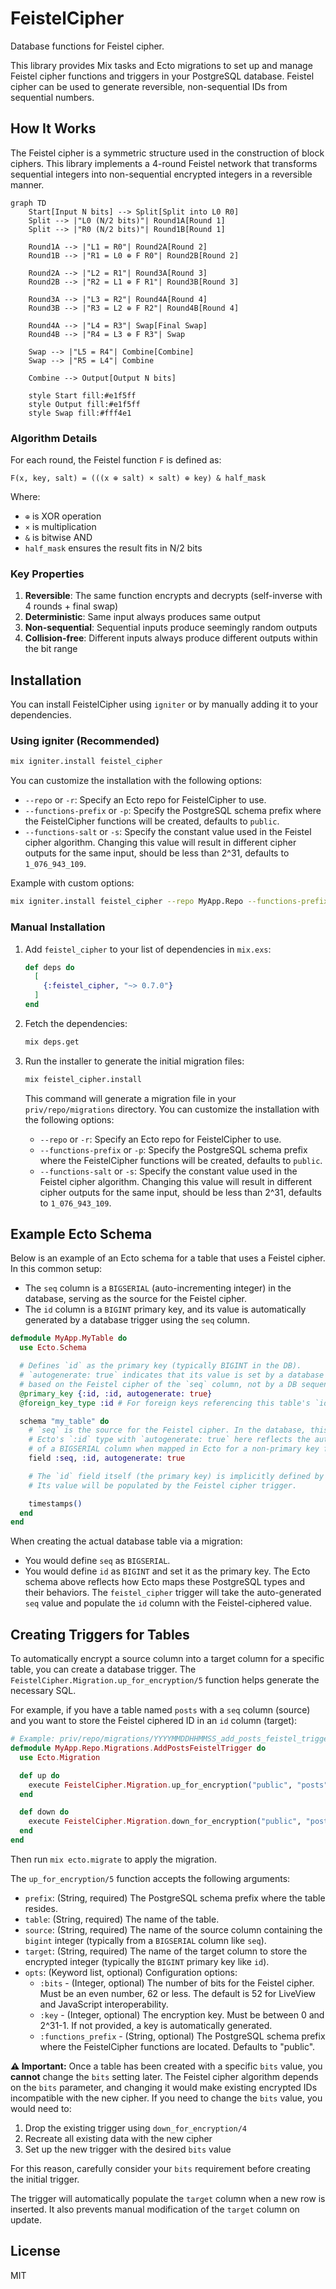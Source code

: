 # FeistelCipher

Database functions for Feistel cipher.

This library provides Mix tasks and Ecto migrations to set up and manage Feistel cipher functions and triggers in your PostgreSQL database. Feistel cipher can be used to generate reversible, non-sequential IDs from sequential numbers.

## How It Works

The Feistel cipher is a symmetric structure used in the construction of block ciphers. This library implements a 4-round Feistel network that transforms sequential integers into non-sequential encrypted integers in a reversible manner.

```mermaid
graph TD
    Start[Input N bits] --> Split[Split into L0 R0]
    Split --> |"L0 (N/2 bits)"| Round1A[Round 1]
    Split --> |"R0 (N/2 bits)"| Round1B[Round 1]
    
    Round1A --> |"L1 = R0"| Round2A[Round 2]
    Round1B --> |"R1 = L0 ⊕ F R0"| Round2B[Round 2]
    
    Round2A --> |"L2 = R1"| Round3A[Round 3]
    Round2B --> |"R2 = L1 ⊕ F R1"| Round3B[Round 3]
    
    Round3A --> |"L3 = R2"| Round4A[Round 4]
    Round3B --> |"R3 = L2 ⊕ F R2"| Round4B[Round 4]
    
    Round4A --> |"L4 = R3"| Swap[Final Swap]
    Round4B --> |"R4 = L3 ⊕ F R3"| Swap
    
    Swap --> |"L5 = R4"| Combine[Combine]
    Swap --> |"R5 = L4"| Combine
    
    Combine --> Output[Output N bits]
    
    style Start fill:#e1f5ff
    style Output fill:#e1f5ff
    style Swap fill:#fff4e1
```

### Algorithm Details

For each round, the Feistel function `F` is defined as:

```
F(x, key, salt) = (((x ⊕ salt) × salt) ⊕ key) & half_mask
```

Where:
- `⊕` is XOR operation
- `×` is multiplication
- `&` is bitwise AND
- `half_mask` ensures the result fits in N/2 bits

### Key Properties

1. **Reversible**: The same function encrypts and decrypts (self-inverse with 4 rounds + final swap)
2. **Deterministic**: Same input always produces same output
3. **Non-sequential**: Sequential inputs produce seemingly random outputs
4. **Collision-free**: Different inputs always produce different outputs within the bit range

## Installation

You can install FeistelCipher using `igniter` or by manually adding it to your dependencies.

### Using igniter (Recommended)

```bash
mix igniter.install feistel_cipher
```

You can customize the installation with the following options:

* `--repo` or `-r`: Specify an Ecto repo for FeistelCipher to use.
* `--functions-prefix` or `-p`: Specify the PostgreSQL schema prefix where the FeistelCipher functions will be created, defaults to `public`.
* `--functions-salt` or `-s`: Specify the constant value used in the Feistel cipher algorithm. Changing this value will result in different cipher outputs for the same input, should be less than 2^31, defaults to `1_076_943_109`.

Example with custom options:

```bash
mix igniter.install feistel_cipher --repo MyApp.Repo --functions-prefix accounts --functions-salt 123456789
```

### Manual Installation

1.  Add `feistel_cipher` to your list of dependencies in `mix.exs`:

    ```elixir
    def deps do
      [
        {:feistel_cipher, "~> 0.7.0"}
      ]
    end
    ```

2.  Fetch the dependencies:

    ```bash
    mix deps.get
    ```

3.  Run the installer to generate the initial migration files:

    ```bash
    mix feistel_cipher.install
    ```
    This command will generate a migration file in your `priv/repo/migrations` directory. You can customize the installation with the following options:

    * `--repo` or `-r`: Specify an Ecto repo for FeistelCipher to use.
    * `--functions-prefix` or `-p`: Specify the PostgreSQL schema prefix where the FeistelCipher functions will be created, defaults to `public`.
    * `--functions-salt` or `-s`: Specify the constant value used in the Feistel cipher algorithm. Changing this value will result in different cipher outputs for the same input, should be less than 2^31, defaults to `1_076_943_109`.


## Example Ecto Schema

Below is an example of an Ecto schema for a table that uses a Feistel cipher.
In this common setup:
- The `seq` column is a `BIGSERIAL` (auto-incrementing integer) in the database, serving as the source for the Feistel cipher.
- The `id` column is a `BIGINT` primary key, and its value is automatically generated by a database trigger using the `seq` column.

```elixir
defmodule MyApp.MyTable do
  use Ecto.Schema

  # Defines `id` as the primary key (typically BIGINT in the DB).
  # `autogenerate: true` indicates that its value is set by a database trigger
  # based on the Feistel cipher of the `seq` column, not by a DB sequence directly on `id`.
  @primary_key {:id, :id, autogenerate: true}
  @foreign_key_type :id # For foreign keys referencing this table's `id`.

  schema "my_table" do
    # `seq` is the source for the Feistel cipher. In the database, this is typically a BIGSERIAL column.
    # Ecto's `:id` type with `autogenerate: true` here reflects the auto-incrementing nature
    # of a BIGSERIAL column when mapped in Ecto for a non-primary key field.
    field :seq, :id, autogenerate: true

    # The `id` field itself (the primary key) is implicitly defined by @primary_key.
    # Its value will be populated by the Feistel cipher trigger.

    timestamps()
  end
end
```

When creating the actual database table via a migration:
- You would define `seq` as `BIGSERIAL`.
- You would define `id` as `BIGINT` and set it as the primary key.
The Ecto schema above reflects how Ecto maps these PostgreSQL types and their behaviors. The `feistel_cipher` trigger will take the auto-generated `seq` value and populate the `id` column with the Feistel-ciphered value.

## Creating Triggers for Tables

To automatically encrypt a source column into a target column for a specific table, you can create a database trigger. The `FeistelCipher.Migration.up_for_encryption/5` function helps generate the necessary SQL.

For example, if you have a table named `posts` with a `seq` column (source) and you want to store the Feistel ciphered ID in an `id` column (target):

```elixir
# Example: priv/repo/migrations/YYYYMMDDHHMMSS_add_posts_feistel_trigger.exs
defmodule MyApp.Repo.Migrations.AddPostsFeistelTrigger do
  use Ecto.Migration

  def up do
    execute FeistelCipher.Migration.up_for_encryption("public", "posts", "seq", "id", bits: 52)
  end

  def down do
    execute FeistelCipher.Migration.down_for_encryption("public", "posts", "seq", "id")
  end
end
```

Then run `mix ecto.migrate` to apply the migration.

The `up_for_encryption/5` function accepts the following arguments:

*   `prefix`: (String, required) The PostgreSQL schema prefix where the table resides.
*   `table`: (String, required) The name of the table.
*   `source`: (String, required) The name of the source column containing the `bigint` integer (typically from a `BIGSERIAL` column like `seq`).
*   `target`: (String, required) The name of the target column to store the encrypted integer (typically the `BIGINT` primary key like `id`).
*   `opts`: (Keyword list, optional) Configuration options:
    *   `:bits` - (Integer, optional) The number of bits for the Feistel cipher. Must be an even number, 62 or less. The default is 52 for LiveView and JavaScript interoperability.
    *   `:key` - (Integer, optional) The encryption key. Must be between 0 and 2^31-1. If not provided, a key is automatically generated.
    *   `:functions_prefix` - (String, optional) The PostgreSQL schema prefix where the FeistelCipher functions are located. Defaults to "public".

**⚠️ Important:** Once a table has been created with a specific `bits` value, you **cannot** change the `bits` setting later. The Feistel cipher algorithm depends on the `bits` parameter, and changing it would make existing encrypted IDs incompatible with the new cipher. If you need to change the `bits` value, you would need to:
1. Drop the existing trigger using `down_for_encryption/4`
2. Recreate all existing data with the new cipher
3. Set up the new trigger with the desired `bits` value

For this reason, carefully consider your `bits` requirement before creating the initial trigger.

The trigger will automatically populate the `target` column when a new row is inserted. It also prevents manual modification of the `target` column on update.

## License

MIT